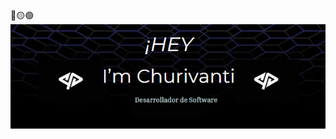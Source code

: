 
<div>
🔴🟡🟢

<br>

</div>


<div align="center">
  <img src="https://github.com/Jhonchuri11/Jhonchuri11/blob/main/Churi2.png" alt="Card header" width="820"/>
</div>
